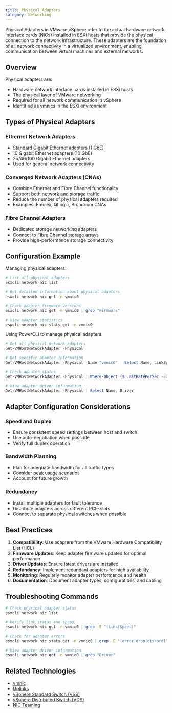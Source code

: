 ```yaml
---
title: Physical Adapters
category: Networking
---
```


Physical Adapters in VMware vSphere refer to the actual hardware network interface cards (NICs) installed in ESXi hosts that provide the physical connection to the network infrastructure. These adapters are the foundation of all network connectivity in a virtualized environment, enabling communication between virtual machines and external networks.

## Overview

Physical adapters are:
- Hardware network interface cards installed in ESXi hosts
- The physical layer of VMware networking
- Required for all network communication in vSphere
- Identified as vmnics in the ESXi environment

## Types of Physical Adapters

### Ethernet Network Adapters
- Standard Gigabit Ethernet adapters (1 GbE)
- 10 Gigabit Ethernet adapters (10 GbE)
- 25/40/100 Gigabit Ethernet adapters
- Used for general network connectivity

### Converged Network Adapters (CNAs)
- Combine Ethernet and Fibre Channel functionality
- Support both network and storage traffic
- Reduce the number of physical adapters required
- Examples: Emulex, QLogic, Broadcom CNAs

### Fibre Channel Adapters
- Dedicated storage networking adapters
- Connect to Fibre Channel storage arrays
- Provide high-performance storage connectivity

## Configuration Example

Managing physical adapters:

```bash
# List all physical adapters
esxcli network nic list

# Get detailed information about physical adapters
esxcli network nic get -n vmnic0

# Check adapter firmware versions
esxcli network nic get -n vmnic0 | grep "Firmware"

# View adapter statistics
esxcli network nic stats get -n vmnic0
```

Using PowerCLI to manage physical adapters:

```powershell
# Get all physical network adapters
Get-VMHostNetworkAdapter -Physical

# Get specific adapter information
Get-VMHostNetworkAdapter -Physical -Name "vmnic0" | Select Name, LinkSpeed, FullDuplex

# Check adapter status
Get-VMHostNetworkAdapter -Physical | Where-Object {$_.BitRatePerSec -eq $null}

# View adapter driver information
Get-VMHostNetworkAdapter -Physical | Select Name, Driver
```

## Adapter Configuration Considerations

### Speed and Duplex
- Ensure consistent speed settings between host and switch
- Use auto-negotiation when possible
- Verify full duplex operation

### Bandwidth Planning
- Plan for adequate bandwidth for all traffic types
- Consider peak usage scenarios
- Account for future growth

### Redundancy
- Install multiple adapters for fault tolerance
- Distribute adapters across different PCIe slots
- Connect to separate physical switches when possible

## Best Practices

1. **Compatibility**: Use adapters from the VMware Hardware Compatibility List (HCL)
2. **Firmware Updates**: Keep adapter firmware updated for optimal performance
3. **Driver Updates**: Ensure latest drivers are installed
4. **Redundancy**: Implement redundant adapters for high availability
5. **Monitoring**: Regularly monitor adapter performance and health
6. **Documentation**: Document adapter types, configurations, and cabling

## Troubleshooting Commands

```bash
# Check physical adapter status
esxcli network nic list

# Verify link status and speed
esxcli network nic get -n vmnic0 | grep -E "(Link|Speed)"

# Check for adapter errors
esxcli network nic stats get -n vmnic0 | grep -E "(error|drop|discard)"

# View adapter driver information
esxcli network nic get -n vmnic0 | grep "Driver"
```

## Related Technologies

- [vmnic](/glossary/vmnic)
- [Uplinks](/glossary/uplinks)
- [vSphere Standard Switch (VSS)](/glossary/vsphere-standard-switch-vss)
- [vSphere Distributed Switch (VDS)](/glossary/vsphere-distributed-switch-vds)
- [NIC Teaming](/glossary/nic-teaming)